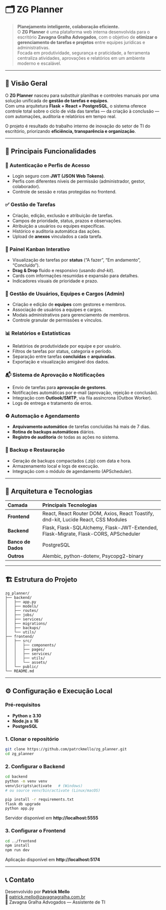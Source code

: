 # 🗂️ ZG Planner

> **Planejamento inteligente, colaboração eficiente.**  
> O **ZG Planner** é uma plataforma web interna desenvolvida para o escritório **Zavagna Gralha Advogados**, com o objetivo de **otimizar o gerenciamento de tarefas e projetos** entre equipes jurídicas e administrativas.  
> Focada em produtividade, segurança e praticidade, a ferramenta centraliza atividades, aprovações e relatórios em um ambiente moderno e escalável.

---

## 🚀 Visão Geral

O **ZG Planner** nasceu para substituir planilhas e controles manuais por uma solução unificada de **gestão de tarefas e equipes**.  
Com uma arquitetura **Flask + React + PostgreSQL**, o sistema oferece controle total sobre o ciclo de vida das tarefas — da criação à conclusão — com automações, auditoria e relatórios em tempo real.

O projeto é resultado do trabalho interno de inovação do setor de TI do escritório, priorizando **eficiência, transparência e organização**.

---

## 🧩 Principais Funcionalidades

### 🔐 Autenticação e Perfis de Acesso
- Login seguro com **JWT (JSON Web Tokens)**.  
- Perfis com diferentes níveis de permissão (administrador, gestor, colaborador).  
- Controle de sessão e rotas protegidas no frontend.

### ✅ Gestão de Tarefas
- Criação, edição, exclusão e atribuição de tarefas.  
- Campos de prioridade, status, prazos e observações.  
- Atribuição a usuários ou equipes específicas.  
- Histórico e auditoria automática das ações.  
- Upload de **anexos** vinculados a cada tarefa.  

### 🧭 Painel Kanban Interativo
- Visualização de tarefas por **status** (“A fazer”, “Em andamento”, “Concluído”).  
- **Drag & Drop** fluido e responsivo (usando *dnd-kit*).  
- Cards com informações resumidas e expansão para detalhes.  
- Indicadores visuais de prioridade e prazo.

### 👥 Gestão de Usuários, Equipes e Cargos (Admin)
- Criação e edição de **equipes** com gestores e membros.  
- Associação de usuários a equipes e cargos.  
- Modais administrativos para gerenciamento de membros.  
- Controle granular de permissões e vínculos.

### 📊 Relatórios e Estatísticas
- Relatórios de produtividade por equipe e por usuário.  
- Filtros de tarefas por status, categoria e período.  
- Separação entre tarefas **concluídas** e **arquivadas**.  
- Exportação e visualização amigável dos dados.

### 📬 Sistema de Aprovação e Notificações
- Envio de tarefas para **aprovação de gestores**.  
- Notificações automáticas por e-mail (aprovação, rejeição e conclusão).  
- Integração com **Outlook/SMTP**, via fila assíncrona (Outbox Worker).  
- Logs de entrega e tratamento de erros.

### ♻️ Automação e Agendamento
- **Arquivamento automático** de tarefas concluídas há mais de 7 dias.  
- **Rotina de backups automáticos** diários.  
- **Registro de auditoria** de todas as ações no sistema.

### 💾 Backup e Restauração
- Geração de backups compactados (.zip) com data e hora.  
- Armazenamento local e logs de execução.  
- Integração com o módulo de agendamento (APScheduler).

---

## 🧱 Arquitetura e Tecnologias

| Camada | Principais Tecnologias |
|:--|:--|
| **Frontend** | React, React Router DOM, Axios, React Toastify, dnd-kit, Lucide React, CSS Modules |
| **Backend** | Flask, Flask-SQLAlchemy, Flask-JWT-Extended, Flask-Migrate, Flask-CORS, APScheduler |
| **Banco de Dados** | PostgreSQL |
| **Outros** | Alembic, python-dotenv, Psycopg2-binary |

---

## 🏗️ Estrutura do Projeto

```
zg_planner/
├── backend/
│   ├── app.py
│   ├── models/
│   ├── routes/
│   ├── jobs/
│   ├── services/
│   ├── migrations/
│   ├── backups/
│   └── utils/
├── frontend/
│   ├── src/
│   │   ├── components/
│   │   ├── pages/
│   │   ├── services/
│   │   ├── utils/
│   │   └── assets/
│   └── public/
└── README.md
```

---

## ⚙️ Configuração e Execução Local

### Pré-requisitos
- **Python ≥ 3.10**  
- **Node.js ≥ 16**  
- **PostgreSQL**

### 1. Clonar o repositório
```bash
git clone https://github.com/patrckmello/zg_planner.git
cd zg_planner
```

### 2. Configurar o Backend
```bash
cd backend
python -m venv venv
venv\Scripts\activate   # (Windows)
# ou source venv/bin/activate (Linux/macOS)

pip install -r requirements.txt
flask db upgrade
python app.py
```
Servidor disponível em **http://localhost:5555**

### 3. Configurar o Frontend
```bash
cd ../frontend
npm install
npm run dev
```
Aplicação disponível em **http://localhost:5174**

---

## 📞 Contato

Desenvolvido por **Patrick Mello**  
📧 patrick.mello@zavagnagralha.com.br  
💼 Zavagna Gralha Advogados — Assistente de TI
